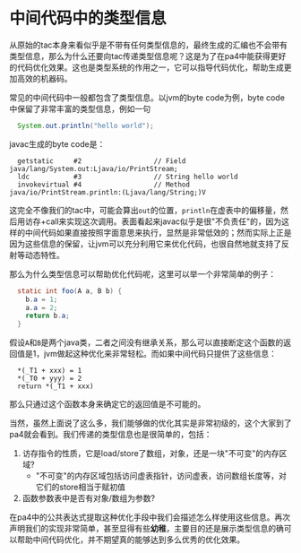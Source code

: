 # 中间代码中的类型信息

从原始的tac本身来看似乎是不带有任何类型信息的，最终生成的汇编也不会带有类型信息，那么为什么还要向tac传递类型信息呢？这是为了在pa4中能获得更好的代码优化效果。这也是类型系统的作用之一，它可以指导代码优化，帮助生成更加高效的机器码。

常见的中间代码中一般都包含了类型信息。以jvm的byte code为例，byte code中保留了非常丰富的类型信息，例如一句

```java
  System.out.println("hello world");
```

javac生成的byte code是：

```
  getstatic     #2                  // Field java/lang/System.out:Ljava/io/PrintStream;
  ldc           #3                  // String hello world
  invokevirtual #4                  // Method java/io/PrintStream.println:(Ljava/lang/String;)V
```

这完全不像我们的tac中，可能会算出`out`的位置，`println`在虚表中的偏移量，然后用访存+call来实现这次调用。表面看起来javac似乎是很"不负责任"的，因为这样的中间代码如果直接按照字面意思来执行，显然是非常低效的；然而实际上正是因为这些信息的保留，让jvm可以充分利用它来优化代码，也很自然地就支持了反射等动态特性。

那么为什么类型信息可以帮助优化代码呢，这里可以举一个非常简单的例子：

```java
  static int foo(A a, B b) {
    b.a = 1;
    a.a = 2;
    return b.a;
  }
```

假设`A`和`B`是两个java类，二者之间没有继承关系，那么可以直接断定这个函数的返回值是1，jvm做起这种优化来非常轻松。而如果中间代码只提供了这些信息：

```
  *(_T1 + xxx) = 1
  *(_T0 + yyy) = 2
  return *(_T1 + xxx)
```

那么只通过这个函数本身来确定它的返回值是不可能的。

当然，虽然上面说了这么多，我们能够做的优化其实是非常初级的，这个大家到了pa4就会看到。我们传递的类型信息也是很简单的，包括：

1. 访存指令的性质，它是load/store了数组，对象，还是一块"不可变"的内存区域?
   - "不可变"的内存区域包括访问虚表指针，访问虚表，访问数组长度等，对它们的store相当于赋初值
2. 函数参数表中是否有对象/数组为参数?

在pa4中的公共表达式提取这种优化手段中我们会描述怎么样使用这些信息。再次声明我们的实现非常简单，甚至显得有些**幼稚**，主要目的还是展示类型信息的确可以帮助中间代码优化，并不期望真的能够达到多么优秀的优化效果。